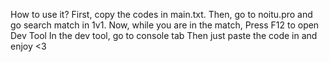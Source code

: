 How to use it?
First, copy the codes in main.txt.
Then, go to noitu.pro and go search match in 1v1.
Now, while you are in the match, Press F12 to open Dev Tool
In the dev tool, go to console tab
Then just paste the code in and enjoy <3
